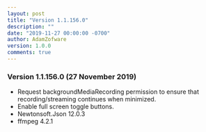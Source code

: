 ```yaml
---
layout: post
title: "Version 1.1.156.0"
description: ""
date: "2019-11-27 00:00:00 -0700"
author: AdamZofware
version: 1.0.0
comments: true
---
```


### Version 1.1.156.0 (27 November 2019)
* Request backgroundMediaRecording permission to ensure that recording/streaming continues when minimized.
* Enable full screen toggle buttons.
* Newtonsoft.Json 12.0.3
* ffmpeg 4.2.1

